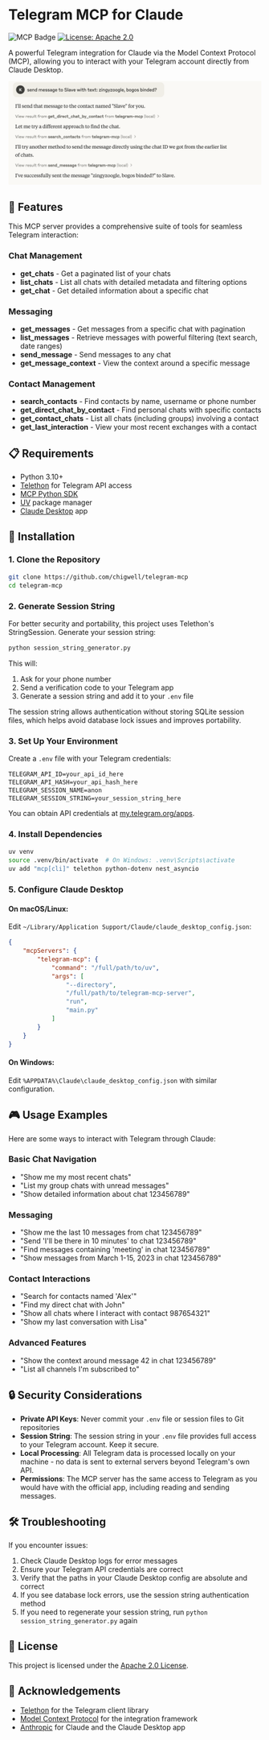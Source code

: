 # Telegram MCP for Claude

![MCP Badge](https://badge.mcpx.dev)
[![License: Apache 2.0](https://img.shields.io/badge/license-Apache%202.0-green?style=flat-square)](https://opensource.org/licenses/Apache-2.0)

A powerful Telegram integration for Claude via the Model Context Protocol (MCP), allowing you to interact with your Telegram account directly from Claude Desktop.

![Telegram MCP in action](screenshots/1.png)

## 🚀 Features

This MCP server provides a comprehensive suite of tools for seamless Telegram interaction:

### Chat Management
- **get_chats** - Get a paginated list of your chats
- **list_chats** - List all chats with detailed metadata and filtering options
- **get_chat** - Get detailed information about a specific chat

### Messaging
- **get_messages** - Get messages from a specific chat with pagination
- **list_messages** - Retrieve messages with powerful filtering (text search, date ranges)
- **send_message** - Send messages to any chat
- **get_message_context** - View the context around a specific message

### Contact Management
- **search_contacts** - Find contacts by name, username or phone number
- **get_direct_chat_by_contact** - Find personal chats with specific contacts
- **get_contact_chats** - List all chats (including groups) involving a contact
- **get_last_interaction** - View your most recent exchanges with a contact

## 📋 Requirements

- Python 3.10+
- [Telethon](https://docs.telethon.dev/) for Telegram API access
- [MCP Python SDK](https://modelcontextprotocol.io/docs/)
- [UV](https://astral.sh/uv/) package manager
- [Claude Desktop](https://claude.ai/desktop) app

## 🔧 Installation

### 1. Clone the Repository

```bash
git clone https://github.com/chigwell/telegram-mcp
cd telegram-mcp
```

### 2. Generate Session String

For better security and portability, this project uses Telethon's StringSession. Generate your session string:

```bash
python session_string_generator.py
```

This will:
1. Ask for your phone number
2. Send a verification code to your Telegram app
3. Generate a session string and add it to your `.env` file

The session string allows authentication without storing SQLite session files, which helps avoid database lock issues and improves portability.

### 3. Set Up Your Environment

Create a `.env` file with your Telegram credentials:

```
TELEGRAM_API_ID=your_api_id_here
TELEGRAM_API_HASH=your_api_hash_here
TELEGRAM_SESSION_NAME=anon
TELEGRAM_SESSION_STRING=your_session_string_here
```

You can obtain API credentials at [my.telegram.org/apps](https://my.telegram.org/apps).

### 4. Install Dependencies

```bash
uv venv
source .venv/bin/activate  # On Windows: .venv\Scripts\activate
uv add "mcp[cli]" telethon python-dotenv nest_asyncio
```

### 5. Configure Claude Desktop

#### On macOS/Linux:
Edit `~/Library/Application Support/Claude/claude_desktop_config.json`:

```json
{
    "mcpServers": {
        "telegram-mcp": {
            "command": "/full/path/to/uv",
            "args": [
                "--directory",
                "/full/path/to/telegram-mcp-server",
                "run",
                "main.py"
            ]
        }
    }
}
```

#### On Windows:
Edit `%APPDATA%\Claude\claude_desktop_config.json` with similar configuration.

## 🎮 Usage Examples

Here are some ways to interact with Telegram through Claude:

### Basic Chat Navigation
- "Show me my most recent chats"
- "List my group chats with unread messages"
- "Show detailed information about chat 123456789"

### Messaging
- "Show me the last 10 messages from chat 123456789"
- "Send 'I'll be there in 10 minutes' to chat 123456789"
- "Find messages containing 'meeting' in chat 123456789"
- "Show messages from March 1-15, 2023 in chat 123456789"

### Contact Interactions
- "Search for contacts named 'Alex'"
- "Find my direct chat with John"
- "Show all chats where I interact with contact 987654321"
- "Show my last conversation with Lisa"

### Advanced Features
- "Show the context around message 42 in chat 123456789"
- "List all channels I'm subscribed to"

## 🔒 Security Considerations

- **Private API Keys**: Never commit your `.env` file or session files to Git repositories
- **Session String**: The session string in your `.env` file provides full access to your Telegram account. Keep it secure.
- **Local Processing**: All Telegram data is processed locally on your machine - no data is sent to external servers beyond Telegram's own API.
- **Permissions**: The MCP server has the same access to Telegram as you would have with the official app, including reading and sending messages.

## 🛠️ Troubleshooting

If you encounter issues:

1. Check Claude Desktop logs for error messages
2. Ensure your Telegram API credentials are correct
3. Verify that the paths in your Claude Desktop config are absolute and correct
4. If you see database lock errors, use the session string authentication method
5. If you need to regenerate your session string, run `python session_string_generator.py` again

## 📄 License

This project is licensed under the [Apache 2.0 License](LICENSE).

## 🙏 Acknowledgements

- [Telethon](https://github.com/LonamiWebs/Telethon) for the Telegram client library
- [Model Context Protocol](https://modelcontextprotocol.io/) for the integration framework
- [Anthropic](https://www.anthropic.com/) for Claude and the Claude Desktop app